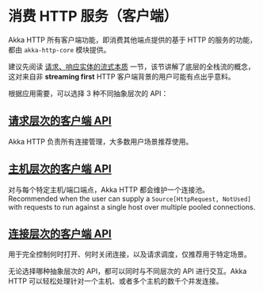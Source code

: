 # 消费 HTTP 服务（客户端）

Akka HTTP 所有客户端功能，即消费其他端点提供的基于 HTTP 的服务的功能，都由 `akka-http-core` 模块提供。

建议先阅读 [请求、响应实体的流式本质](../streaming_nature/introduction.md) 一节，该节讲解了底层的全栈流的概念，这对来自非 **streaming first** HTTP 客户端背景的用户可能有点出乎意料。

根据应用需要，可以选择 3 种不同抽象层次的 API：

## [请求层次的客户端 API](./Request-Level_Client-Side_API.md)

Akka HTTP 负责所有连接管理，大多数用户场景推荐使用。

## [主机层次的客户端 API](./Host-Level_Client-Side_API.md)

对与每个特定主机/端口端点，Akka HTTP 都会维护一个连接池。Recommended when the user can supply a `Source[HttpRequest, NotUsed]` with requests to run against a single host over multiple pooled connections.

## [连接层次的客户端 API](./Connection-Level_Client-Side_API.md)

用于完全控制何时打开、何时关闭连接，以及请求调度，仅推荐用于特定场景。

无论选择哪种抽象层次的 API，都可以同时与不同层次的 API 进行交互。Akka HTTP 可以轻松处理针对一个主机、或者多个主机的数千个并发连接。
